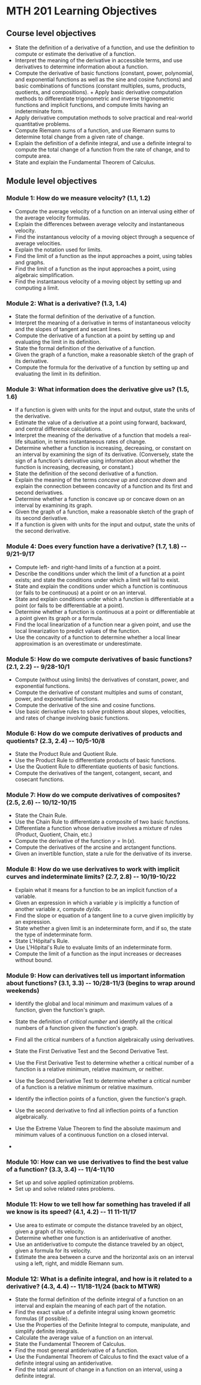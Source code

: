 # MTH 201 Learning Objectives

## Course level objectives


+ State the definition of a derivative of a function, and use the definition to compute or estimate the derivative of a function.
+ Interpret the meaning of the derivative in accessible terms, and use derivatives to determine information about a function.
+ Compute the derivative of basic functions (constant, power, polynomial, and exponential functions as well as the sine and cosine functions) and basic combinations of functions (constant multiples, sums, products, quotients, and compositions). + Apply basic derivative computation methods to differentiate trigonometric and inverse trigonometric functions and implicit functions, and compute limits having an indeterminate form.
+ Apply derivative computation methods to solve practical and real-world quantitative problems.
+ Compute Riemann sums of a function, and use Riemann sums to determine total change from a given rate of change.
+ Explain the definition of a definite integral, and use a definite integral to compute the total change of a function from the rate of change, and to compute area.
+ State and explain the Fundamental Theorem of Calculus.

## Module level objectives

### Module 1: How do we measure velocity? (1.1, 1.2)

+ Compute the average velocity of a function on an interval using either of the average velocity formulas.
+ Explain the differences between average velocity and instantaneous velocity.
+ Find the instantanous velocity of a moving object through a sequence of average velocities.
+ Explain the notation used for limits.
+ Find the limit of a function as the input approaches a point, using tables and graphs.
+ Find the limit of a function as the input approaches a point, using algebraic simplification.
+ Find the instantanous velocity of a moving object by setting up and computing a limit.

### Module 2: What is a derivative? (1.3, 1.4)

+ State the formal definition of the derivative of a function.
+ Interpret the meaning of a derivative in terms of instantaneous velocity and the slopes of tangent and secant lines.
+ Compute the derivative of a function at a point by setting up and evaluating the limit in its definition.
+ State the formal definition of the derivative of a function.
+ Given the graph of a function, make a reasonable sketch of the graph of its derivative.
+ Compute the formula for the derivative of a function by setting up and evaluating the limit in its definition.

### Module 3: What information does the derivative give us? (1.5, 1.6)

+ If a function is given with units for the input and output, state the units of the derivative.
+ Estimate the value of a derivative at a point using forward, backward, and central difference calculations.
+ Interpret the meaning of the derivative of a function that models a real-life situation, in terms instantaneous rates of change.
+ Determine whether a function is increasing, decreasing, or constant on an interval by examining the sign of its derivative. (Conversely, state the sign of a function's derivative using information about whether the function is increasing, decreasing, or constant.)
+ State the definition of the second derivative of a function.
+ Explain the meaning of the terms _concave up_ and _concave down_ and explain the connection between concavity of a function and its first and second derivatives.  
+ Determine whether a function is concave up or concave down on an interval by examining its graph.
+ Given the graph of a function,  make a reasonable sketch of the graph of its second derivative.
+ If a function is given with units for the input and output, state the units of the second derivative.

### Module 4: Does every function have a derivative? (1.7, 1.8) -- 9/21-9/17

+ Compute left- and right-hand limits of a function at a point.
+ Describe the conditions under which the limit of a function at a point exists; and state the conditions under which a limit will fail to exist.
+ State and explain the conditions under which a function is continuous (or fails to be continuous) at a point or on an interval.  
+ State and explain conditions under which a function is differentiable at a point (or fails to be differentiable at a point).
+ Determine whether a function is continuous at a point or differentiable at a point given its graph or a formula.
+ Find the local linearization of a function near a given point, and use the local linearization to predict values of the function.
+ Use the concavity of a function to determine whether a local linear approximation is an overestimate or underestimate.

### Module 5: How do we compute derivatives of basic functions? (2.1, 2.2) -- 9/28-10/1

+ Compute (without using limits) the derivatives of constant, power, and exponential functions.
+ Compute the derivative of constant multiples and sums of constant, power, and exponential functions.
+ Compute the derivative of the sine and cosine functions.
+ Use basic derivative rules to solve problems about slopes, velocities, and rates of change involving basic functions.

### Module 6: How do we compute derivatives of products and quotients? (2.3, 2.4) -- 10/5-10/8

+ State the Product Rule and Quotient Rule.
+ Use the Product Rule to differentiate products of basic functions.
+ Use the Quotient Rule to differentiate quotients of basic functions.
+ Compute the derivatives of the tangent, cotangent, secant, and cosecant functions.

### Module 7: How do we compute derivatives of composites? (2.5, 2.6) -- 10/12-10/15

+ State the Chain Rule.
+ Use the Chain Rule to differentiate a composite of two basic functions.
+ Differentiate a function whose derivative involves a mixture of rules (Product, Quotient, Chain, etc.)
+ Compute the derivative of the function $y = \ln(x)$.
+ Compute the derivatives of the arcsine and arctangent functions.
+ Given an invertible function, state a rule for the derivative of its inverse.  

### Module 8: How do we use derivatives to work with implicit curves and indeterminate limits? (2.7, 2.8) -- 10/19-10/22

+ Explain what it means for a function to be an implicit function of a variable.
+ Given an expression in which a variable $y$ is implicitly a function of another variable $x$, compute $dy/dx$.
+ Find the slope or equation of a tangent line to a curve given implicitly by an expression.
+ State whether a given limit is an indeterminate form, and if so, the state the type of indeterminate form.
+ State L'Hôpital's Rule.
+ Use L'Hôpital's Rule to evaluate limits of an indeterminate form.
+ Compute the limit of a function as the input increases or decreases without bound.

### Module 9: How can derivatives tell us important information about functions? (3.1, 3.3) -- 10/28-11/3 (begins to wrap around weekends)

+ Identify the global and local minimum and maximum values of a function, given the function's graph.
+ State the definition of _critical number_ and identify all the critical numbers of a function given the function's graph.
+ Find all the critical numbers of a function algebraically using derivatives.
+ State the First Derivative Test and the Second Derivative Test.  
+ Use the First Derivative Test to determine whether a critical number of a function is a relative minimum, relative maximum, or neither.
+ Use the Second Derivative Test to determine whether a critical number of a function is a relative minimum or relative maximum.
+ Identify the inflection points of a function, given the function's graph.
+ Use the second derivative to find all inflection points of a function algebraically.
+ Use the Extreme Value Theorem to find the absolute maximum and minimum values of a continuous function on a closed interval.

+

### Module 10: How can we use derivatives to find the best value of a function? (3.3, 3.4) -- 11/4-11/10

+ Set up and solve applied optimization problems.
+ Set up and solve related rates problems.

### Module 11: How to we tell how far something has traveled if all we know is its speed? (4.1, 4.2) -- 11 11-11/17

+ Use area to estimate or compute the distance traveled by an object, given a graph of its velocity.
+ Determine whether one function is an antiderivative of another.
+ Use an antiderivative to compute the distance traveled by an object, given a formula for its velocity.
+ Estimate the area between a curve and the horizontal axis on an interval using a left, right, and middle Riemann sum.

### Module 12: What is a definite integral, and how is it related to a derivative? (4.3, 4.4) -- 11/18-11/24 (back to MTWR)

+ State the formal definition of the definite integral of a function on an interval and explain the meaning of each part of the notation.
+ Find the exact value of a definite integral using known geometric formulas (if possible).
+ Use the Properties of the Definite Integral to compute, manipulate, and simplify definite integrals.
+ Calculate the average value of a function on an interval.
+ State the Fundamental Theorem of Calculus.
+ Find the most general antiderivative of a function.
+ Use the Fundamental Theorem of Calculus to find the exact value of a definite integral using an antiderivative.
+ Find the total amount of change in a function on an interval, using a definite integral.
